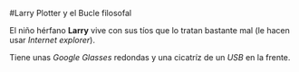 #Larry Plotter y el Bucle filosofal

El niño hérfano **Larry** vive con sus tíos que lo tratan bastante mal (le hacen usar *Internet explorer*).

Tiene unas *Google Glasses* redondas y una cicatríz de un *USB* en la frente.
